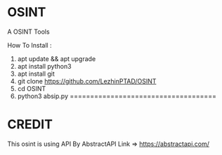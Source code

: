 # OSINT
A OSINT Tools

How To Install :
1. apt update && apt upgrade
2. apt install python3
3. apt install git
4. git clone https://github.com/LezhinPTAD/OSINT
5. cd OSINT
6. python3 absip.py
====================================

# CREDIT
This osint is using API By AbstractAPI
Link => https://abstractapi.com/
